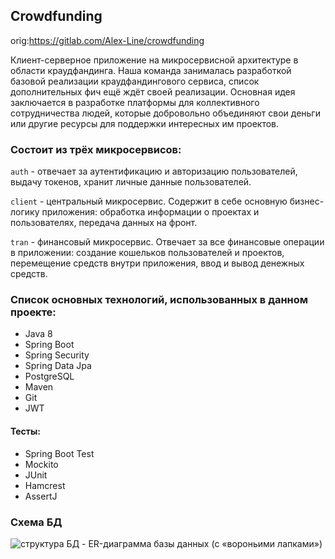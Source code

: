 ## Crowdfunding
orig:https://gitlab.com/Alex-Line/crowdfunding

Клиент-серверное приложение на микросервисной архитектуре в области краудфандинга. Наша команда занималась разработкой базовой реализации краудфандингового сервиса, список дополнительных фич ещё ждёт своей реализации.
Основная идея заключается в разработке платформы для коллективного сотрудничества людей, которые добровольно объединяют свои деньги или другие ресурсы для поддержки интересных им проектов.

### Состоит из трёх микросервисов:

`auth` - отвечает за аутентификацию и авторизацию пользователей, выдачу токенов, хранит личные данные пользователей.

`client` - центральный микросервис. Содержит в себе основную бизнес-логику приложения: обработка информации о проектах и пользователях, передача данных на фронт.

`tran` - финансовый микросервис. Отвечает за все финансовые операции в приложении: создание кошельков пользователей и проектов, перемещение средств внутри приложения, ввод и вывод денежных средств.


### Список основных технологий, использованных в данном проекте: 
+ Java 8 
+ Spring Boot 
+ Spring Security 
+ Spring Data Jpa
+ PostgreSQL
+ Maven
+ Git
+ JWT

#### Тесты:
+ Spring Boot Test
+ Mockito
+ JUnit
+ Hamcrest
+ AssertJ
### Схема БД
![структура БД - ER-диаграмма базы данных (с «вороньими лапками»)](https://user-images.githubusercontent.com/97224620/151638722-4dbc0141-82e7-4e07-9c05-95c22b2b803d.png)
